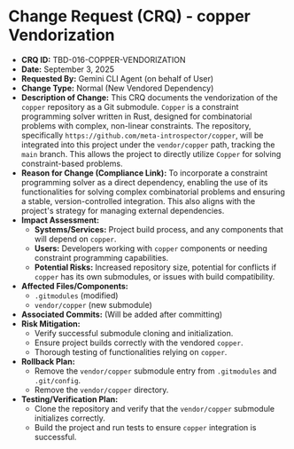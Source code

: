 # Change Request (CRQ) - copper Vendorization

*   **CRQ ID:** TBD-016-COPPER-VENDORIZATION
*   **Date:** September 3, 2025
*   **Requested By:** Gemini CLI Agent (on behalf of User)
*   **Change Type:** Normal (New Vendored Dependency)
*   **Description of Change:**
    This CRQ documents the vendorization of the `copper` repository as a Git submodule. `Copper` is a constraint programming solver written in Rust, designed for combinatorial problems with complex, non-linear constraints. The repository, specifically `https://github.com/meta-introspector/copper`, will be integrated into this project under the `vendor/copper` path, tracking the `main` branch. This allows the project to directly utilize `Copper` for solving constraint-based problems.
*   **Reason for Change (Compliance Link):**
    To incorporate a constraint programming solver as a direct dependency, enabling the use of its functionalities for solving complex combinatorial problems and ensuring a stable, version-controlled integration. This also aligns with the project's strategy for managing external dependencies.
*   **Impact Assessment:**
    *   **Systems/Services:** Project build process, and any components that will depend on `copper`.
    *   **Users:** Developers working with `copper` components or needing constraint programming capabilities.
    *   **Potential Risks:** Increased repository size, potential for conflicts if `copper` has its own submodules, or issues with build compatibility.
*   **Affected Files/Components:**
    *   `.gitmodules` (modified)
    *   `vendor/copper` (new submodule)
*   **Associated Commits:** (Will be added after committing)
*   **Risk Mitigation:**
    *   Verify successful submodule cloning and initialization.
    *   Ensure project builds correctly with the vendored `copper`.
    *   Thorough testing of functionalities relying on `copper`.
*   **Rollback Plan:**
    *   Remove the `vendor/copper` submodule entry from `.gitmodules` and `.git/config`.
    *   Remove the `vendor/copper` directory.
*   **Testing/Verification Plan:**
    *   Clone the repository and verify that the `vendor/copper` submodule initializes correctly.
    *   Build the project and run tests to ensure `copper` integration is successful.

